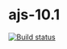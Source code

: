 # ajs-10.1

[![Build status](https://ci.appveyor.com/api/projects/status/iqdnklalvy5b0383?svg=true)](https://ci.appveyor.com/project/i-hit/ajs-10-1)

